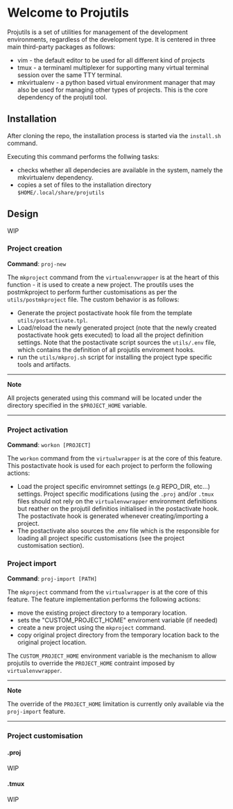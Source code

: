 # Welcome to Projutils

Projutils is a set of utilities for management of the development environments,
regardless of the development type. It is centered in three main third-party packages
as follows:

* vim - the default editor to be used for all different kind of projects
* tmux - a terminaml multiplexer for supporting many virtual terminal session over
  the same TTY terminal.
* mkvirtualenv - a python based virtual environment manager that may also be used for
  managing other types of projects. This is the core dependency of the projutil tool.

## Installation 

After cloning the repo, the installation process is started via the ```install.sh```
command. 

Executing this command performs the follwing tasks:

* checks whether all dependecies are available in the system, namely the mkvirtualenv
  dependency.
* copies a set of files to the installation directory
  ```$HOME/.local/share/projutils```


## Design

WIP

### Project creation

**Command**: ```proj-new```

The ```mkproject``` command from the ```virtualenvwrapper``` is at the heart of this
function - it is used to create a new project. The proutils uses the postmkproject to
perform further customisations as per the  ```utils/postmkproject``` file. The custom
behavior is as follows:

* Generate the project postactivate hook file from the template ```utils/postactivate.tpl```.
* Load/reload the newly generated project (note that the newly created postactivate hook gets executed) to load all the project definition settings. Note that the postactivate script sources the ```utils/.env``` file, which contains the definition of all projutils enviroment hooks.
* run the ```utils/mkproj.sh``` script for installing the project type specific tools
  and artifacts.

----------------------------------------------------

**Note**

All projects generated using this command will be located under the directory
specified in the ```$PROJECT_HOME``` variable.

----------------------------------------------------

### Project activation

**Command**: ```workon [PROJECT]``` 

The ```workon``` command from the ```virtualwrapper``` is at the core of this
feature. This postactivate hook is used for each project to perform the following
actions:

* Load the project specific enviromnet settings (e.g REPO_DIR, etc...) settings.
  Project specific modifications (using the ```.proj``` and/or ```.tmux``` files
  should not rely on the ```virtualenvwrapper``` environment definitions but reather
  on the projutil definitios initialised in the postactivate hook.
  The postactivate hook is generated whenever creating/importing a project.
* The postactivate also sources the .env file which is the responsible for loading
  all project specific customisations (see the project customisation section).

### Project import

**Command**: ```proj-import [PATH]``` 

The ```mkproject``` command from the ```virtualwrapper``` is at the core of this
feature. The feature implementation performs the following actions:

* move the existing project directory to a temporary location.
* sets the "CUSTOM_PROJECT_HOME" enviroment variable (if needed)
* create a new project using the ```mkproject``` command.
* copy original project directory from the temporary location back to the original
  project location.

The ```CUSTOM_PROJECT_HOME``` environment variable is the mechanism to allow
projutils to override the ```PROJECT_HOME``` contraint imposed by ```virtualenvwrapper```. 

----------------------------------------------------

**Note**

The override of the ```PROJECT_HOME``` limitation is currently only available via the
```proj-import``` feature.

----------------------------------------------------


### Project customisation

#### .proj
 WIP

#### .tmux

WIP

